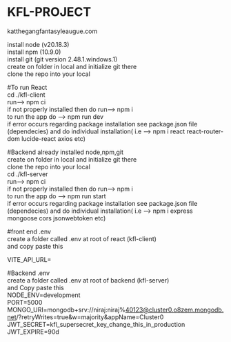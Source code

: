 # KFL-PROJECT
katthegangfantasyleaugue.com


install node (v20.18.3)  
install npm (10.9.0)  
install git (git version 2.48.1.windows.1)  
create on folder in local and initialize git there  
clone the repo into your local  
    
  
#To run React  
cd ./kfl-client  
run--> npm ci  
if not properly installed then do run--> npm i  
to run the app do --> npm run dev  
if error occurs regarding package installation see package.json file (dependecies) and do individual installation( i.e --> npm i react react-router-dom lucide-react axios etc)  

#Backend
already installed node,npm,git  
create on folder in local and initialize git there  
clone the repo into your local  
cd ./kfl-server  
run--> npm ci  
if not properly installed then do run--> npm i  
to run the app do --> npm run start  
if error occurs regarding package installation see package.json file (dependecies) and do individual installation( i.e --> npm i express mongoose cors jsonwebtoken etc)  
  
  
#front end .env  
create a folder called .env at root of react (kfl-client)  
and copy paste this  
  
VITE_API_URL=  
  
  
  
#Backend .env  
create a folder called .env at root of backend (kfl-server)  
and Copy paste this  
NODE_ENV=development  
PORT=5000  
MONGO_URI=mongodb+srv://niraj:niraj%40123@cluster0.o8zem.mongodb.net/?retryWrites=true&w=majority&appName=Cluster0  
JWT_SECRET=kfl_supersecret_key_change_this_in_production  
JWT_EXPIRE=90d  
